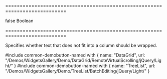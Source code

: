 ===========================================================================
<!--default-->false<!--/default-->
<!--type-->Boolean<!--/type-->
===========================================================================

<!--shortDescription-->
Specifies whether text that does not fit into a column should be wrapped.
<!--/shortDescription-->

<!--fullDescription-->
#include common-demobutton-named with {
    name: "DataGrid",
    url: "/Demos/WidgetsGallery/Demo/DataGrid/RemoteVirtualScrolling/jQuery/Light/"
}
#include common-demobutton-named with {
    name: "TreeList",
    url: "/Demos/WidgetsGallery/Demo/TreeList/BatchEditing/jQuery/Light/"
}
<!--/fullDescription-->
